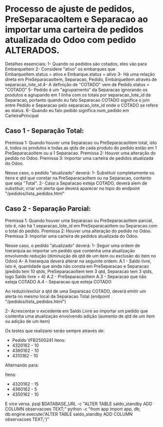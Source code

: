 # Processo de ajuste de pedidos, PreSeparacaoItem e Separacao ao importar uma carteira de pedidos atualizada do Odoo com pedido ALTERADOS.

Detalhes essenciais:
1- Quando os pedidos são cotados, eles vão para EmbarqueItem
2- Considere "ativo" os embarques que EmbarqueItem.status = ativo e Embarque.status = ativo
3- Há uma relação direta em PreSeparacaoItem, Separacao, Pedido, EmbarqueItem através de separacao_lote_id
4- A definição de "COTADO" vem de Pedido.status = "COTADO"
5- Pedido é um "agrupamento" da Separacao ignorando os produtos e agrupando em 1 linha com os totais por separacao_lote_id da Separacao, portanto quando eu falo Separacao COTADO significa o join entre Pedido e Separacao pelo separacao_lote_id onde o COTADO se refere ao status.
6- Quando eu falo pedido significa num_pedido em CarteiraPrincipal

## Caso 1 - Separação Total:
Premissa 1: Quando houver uma Separacao ou PreSeparacaoItem total, isto é, todos os produtos e todas as qtds de cada produto do pedido estão em 1 PreSeparacaoItem ou a 1 Separacao.
Premissa 2: Houver uma alteração do pedido no Odoo.
Premissa 3: Importar uma carteira de pedidos atualizada do Odoo.

Nesse caso, o pedido "atualizado" deverá:
1- Substituir completamente os itens e qtd que constar na PreSeparacaoItem ou na Separacao, contanto que seja "Total".
2- Caso a Separacao esteja COTADO, deverá alem de substituir, criar um alerta que deverá aparecer no topo do endpoint "/pedidos/lista_pedidos.html"

## Caso 2 - Separação Parcial:
Premissa 1: Quando houver uma Separacao ou PreSeparacaoItem parcial, isto é, não há 1 separacao_lote_id em PreSeparacaoItem ou Separacao com o total do pedido.
Premissa 2: Houver uma alteração do pedido no Odoo.
Premissa 3: Importar uma carteira de pedidos atualizada do Odoo.

Nesse caso, o pedido "atualizado" deverá:
1- Seguir uma ordem de hierarquia ao importar um pedido que contenha uma atualização envolvendo redução (diminuição de qtd de um item ou exclusão do item no Odoo)
A- A hierarquia deverá alterar na seguinte ordem:
A.1 - Saldo livre, isto é, quantidade que ainda não consta em PreSeparacao e Separacao (pedido tem 10 qtds, PreSeparacaoItem tem 3 qtd, Separacao tem 3 qtds, logo Saldo livre = 4)
A.2 - PreSeparacaoItem
A.3 - Separacao que não esteja COTADO
A.4 - Separacao que esteja COTADO

Ao reduzir/excluir a qtd de uma Separacao COTADO, deverá emitir um alerta no mesmo local da Separacao Total (endpoint "/pedidos/lista_pedidos.html")

2- Acrescentar o excedente em Saldo Livre ao importar um pedido que contenha uma atualização envolvendo adição (aumento de qtd de um item ou adição de um item)


Os testes que realizarei serão sempre através de:
- Pedido VFB2500241
Itens:
- 4320162 - 10
- 4360162 - 10
- 4310162 - 10

Alternando para:

Itens:
- 4320162 - 15
- 4360162 - 5
- 4350162 - 10

E vice versa.
psql $DATABASE_URL -c "ALTER TABLE saldo_standby ADD COLUMN observacoes TEXT;"
python -c "from app import app, db; db.engine.execute('ALTER TABLE saldo_standby ADD COLUMN observacoes TEXT;')"